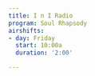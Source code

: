 ```yaml
---
title: I n I Radio
program: Soul Rhapsody
airshifts:
- day: Friday
  start: 10:00a
  duration: '2:00'

---
```

